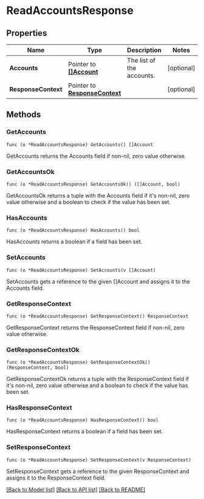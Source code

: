 # ReadAccountsResponse

## Properties

Name | Type | Description | Notes
------------ | ------------- | ------------- | -------------
**Accounts** | Pointer to [**[]Account**](Account.md) | The list of the accounts. | [optional] 
**ResponseContext** | Pointer to [**ResponseContext**](ResponseContext.md) |  | [optional] 

## Methods

### GetAccounts

`func (o *ReadAccountsResponse) GetAccounts() []Account`

GetAccounts returns the Accounts field if non-nil, zero value otherwise.

### GetAccountsOk

`func (o *ReadAccountsResponse) GetAccountsOk() ([]Account, bool)`

GetAccountsOk returns a tuple with the Accounts field if it's non-nil, zero value otherwise
and a boolean to check if the value has been set.

### HasAccounts

`func (o *ReadAccountsResponse) HasAccounts() bool`

HasAccounts returns a boolean if a field has been set.

### SetAccounts

`func (o *ReadAccountsResponse) SetAccounts(v []Account)`

SetAccounts gets a reference to the given []Account and assigns it to the Accounts field.

### GetResponseContext

`func (o *ReadAccountsResponse) GetResponseContext() ResponseContext`

GetResponseContext returns the ResponseContext field if non-nil, zero value otherwise.

### GetResponseContextOk

`func (o *ReadAccountsResponse) GetResponseContextOk() (ResponseContext, bool)`

GetResponseContextOk returns a tuple with the ResponseContext field if it's non-nil, zero value otherwise
and a boolean to check if the value has been set.

### HasResponseContext

`func (o *ReadAccountsResponse) HasResponseContext() bool`

HasResponseContext returns a boolean if a field has been set.

### SetResponseContext

`func (o *ReadAccountsResponse) SetResponseContext(v ResponseContext)`

SetResponseContext gets a reference to the given ResponseContext and assigns it to the ResponseContext field.


[[Back to Model list]](../README.md#documentation-for-models) [[Back to API list]](../README.md#documentation-for-api-endpoints) [[Back to README]](../README.md)


